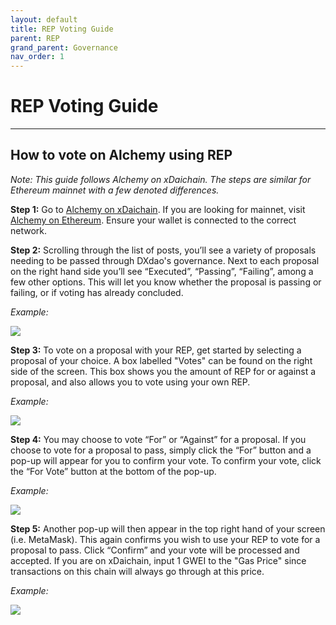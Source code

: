 ```yaml
---
layout: default
title: REP Voting Guide
parent: REP
grand_parent: Governance
nav_order: 1
---
```


# REP Voting Guide

___

## How to vote on Alchemy using REP

*Note: This guide follows Alchemy on xDaichain. The steps are similar for Ethereum mainnet with a few denoted differences.*
    
**Step 1:**  Go to <a href="https://alchemy.daostack.io/dao/0xe716ec63c5673b3a4732d22909b38d779fa47c3f" target="_blank">Alchemy on xDaichain</a>. If you are looking for mainnet, visit <a href="https://alchemy.daostack.io/dao/0x519b70055af55a007110b4ff99b0ea33071c720a" target="_blank">Alchemy on Ethereum</a>. Ensure your wallet is connected to the correct network.
    
**Step 2:** Scrolling through the list of posts, you’ll see a variety of proposals needing to be passed through DXdao's governance. Next to each proposal on the right hand side you’ll see “Executed”, “Passing”, “Failing”, among a few other options. This will let you know whether the proposal is passing or failing, or if voting has already concluded.

*Example:*

![](https://lh3.googleusercontent.com/O7WnEWk9VrvVqbcEMDOefYo762XhJXMGCo_lZ2Kbt8tdN8zDD4QnxUNwuu5hkCAmyguQqjJZlwS5VxmtmBp3pUi8outoQgJCHgUDaqvxGILg1vfRjkoc12Ibfh-SN1p0MnDGnWMA)
    

**Step 3:** To vote on a proposal with your REP, get started by selecting a proposal of your choice. A box labelled "Votes" can be found on the right side of the screen. This box shows you the amount of REP for or against a proposal, and also allows you to vote using your own REP. 

*Example:*

![](https://lh4.googleusercontent.com/6dLy7zNQhbyu53AkzqX2u-seSeBp_LCJ0HnSzgdqGgVd0-Ktg1BV6nSRVKzQQ5s2hH4YyUjQchCXIMoHjE_d9zNp8TnuFUmycifykODBN3v_aeOK6yrL6jHIvVyjmVdYAfU4UHvO)
    

**Step 4:** You may choose to vote “For” or “Against” for a proposal. If you choose to vote for a proposal to pass, simply click the “For” button and a pop-up will appear for you to confirm your vote. To confirm your vote, click the “For Vote” button at the bottom of the pop-up.
    

*Example:* 

![](https://lh4.googleusercontent.com/TatY0XkdsOvt9AsoYZbKa7-0MO_Q-yK9QJP0dlR2KcSL2JtP1Q0EECW2A6ouipZYwkWx5hregD0qxlbYvoPXq5-QGRIjZzugH0K9lidzbkhVwgrw6mEX8AL38fx-q8E-qcQrXiVV)
    

**Step 5:** Another pop-up will then appear in the top right hand of your screen (i.e. MetaMask). This again confirms you wish to use your REP to vote for a proposal to pass. Click “Confirm” and your vote will be processed and accepted. If you are on xDaichain, input 1 GWEI to the "Gas Price" since transactions on this chain will always go through at this price.
    

*Example:* 

![](https://lh5.googleusercontent.com/_LgoNgXb3DBapnXMgDROqpw3KMMdXX3HPVeEOkgQ0A46C9pSa6Y8opShzJAoTtJcKhgzcPDyTlgFknAmMfzDvJZgxSP944n346Ws2zX5ofSvPfF16xIdj_ijiq5xkKOKb1LhuMmA)